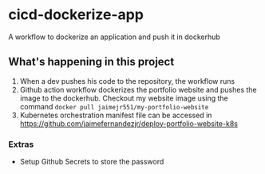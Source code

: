 # cicd-dockerize-app
A workflow to dockerize an application and push it in dockerhub

## What's happening in this project
1. When a dev pushes his code to the repository, the workflow runs
2. Github action workflow dockerizes the portfolio website and pushes the image to the dockerhub. Checkout my website image using the command ```docker pull jaimejr551/my-portfolio-website```
3. Kubernetes orchestration manifest file can be accessed in https://github.com/jaimefernandezjr/deploy-portfolio-website-k8s 

### Extras
- Setup Github Secrets to store the password  
